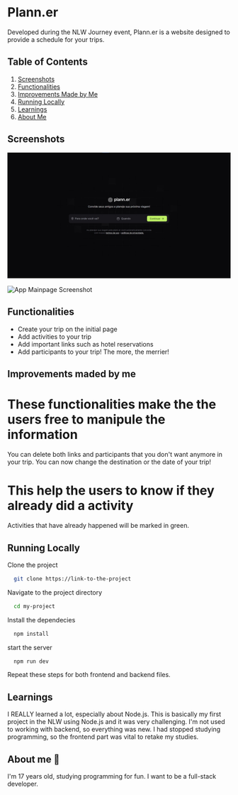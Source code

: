 
# Plann.er

Developed during the NLW Journey event, Plann.er is a website designed to provide a schedule for your trips.

## Table of Contents
1. [Screenshots](#screenshots)
2. [Functionalities](#functionalities)
3. [Improvements Made by Me](#improvements-made-by-me)
4. [Running Locally](#running-locally)
5. [Learnings](#learnings)
6. [About Me](#about-me)

## Screenshots

![App Homepage Screenshot](./frontend/public/app-homepage.jpg)

![App Mainpage Screenshot](,/frontend/public/app-mainpage.jpg)


## Functionalities

- Create your trip on the initial page
- Add activities to your trip
- Add important links such as hotel reservations
- Add participants to your trip! The more, the merrier!

## Improvements maded by me

# These functionalities make the the users free to manipule the information
You can delete both links and participants that you don't want anymore in your trip.
You can now change the destination or the date of your trip!

# This help the users to know if they already did a activity
Activities that have already happened will be marked in green.

## Running Locally

Clone the project

```bash
  git clone https://link-to-the-project
```

Navigate to the project directory

```bash
  cd my-project
```

Install the dependecies

```bash
  npm install
```

start the server

```bash
  npm run dev
```

Repeat these steps for both frontend and backend files.

## Learnings

I REALLY learned a lot, especially about Node.js. This is basically my first project in the NLW using Node.js and it was very challenging. I'm not used to working with backend, so everything was new. I had stopped studying programming, so the frontend part was vital to retake my studies.

## About me 🙂
I'm 17 years old, studying programming for fun. I want to be a full-stack developer.

